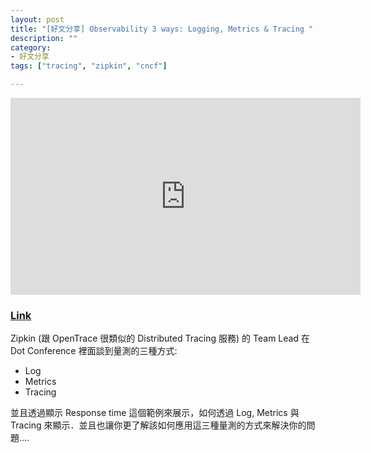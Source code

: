 ```yaml
---
layout: post
title: "[好文分享] Observability 3 ways: Logging, Metrics & Tracing "
description: ""
category: 
- 好文分享
tags: ["tracing", "zipkin", "cncf"]

---
```


<iframe width="560" height="315" src="https://www.youtube.com/embed/juP9VApKy_I" frameborder="0" allowfullscreen></iframe>


### [Link](https://www.dotconferences.com/2017/04/adrian-cole-observability-3-ways-logging-metrics-tracing)


Zipkin (跟 OpenTrace 很類似的 Distributed Tracing 服務) 的 Team Lead 在 Dot Conference 裡面談到量測的三種方式: 

- Log 
- Metrics 
- Tracing

並且透過顯示 Response time 這個範例來展示，如何透過 Log, Metrics 與 Tracing 來顯示．並且也讓你更了解該如何應用這三種量測的方式來解決你的問題....


<script async class="speakerdeck-embed" data-id="a3d9e5a710634bca8b4180e26ca50f73" data-ratio="1.34031413612565" src="//speakerdeck.com/assets/embed.js"></script>
